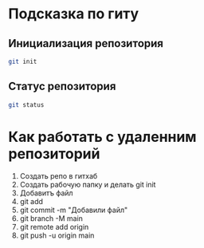 # Подсказка по гиту

## Инициализация репозитория

```sh
git init
```

## Статус репозитория

```sh
git status
```

# Как работать с удаленним репозиторий

1. Создать репо в гитхаб
2. Создать рабочую папку  и делать git init
3. Добавитъ файл
4. git add <filename>
5. git commit -m "Добавили файл"
6. git branch -M main
7. git remote add origin <repo url>
8. git push -u origin main